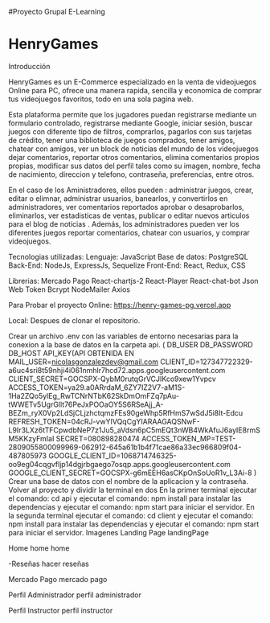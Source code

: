 #Proyecto Grupal E-Learning
# HenryGames


Introducción


HenryGames es un E-Commerce especializado en la venta de videojuegos Online para PC, ofrece una manera rapida, sencilla y economica de comprar tus videojuegos favoritos, todo en una sola pagina web.

Esta plataforma permite que los jugadores puedan registrarse mediante un formulario controlado, registrarse mediante Google, iniciar sesión, buscar juegos con diferente tipo de filtros, comprarlos, pagarlos con sus tarjetas de crédito, tener una biblioteca de juegos comprados,  tener amigos, chatear con amigos, ver un block de noticias del mundo de los videojuegos dejar comentarios, reportar otros comentarios, elimina comentarios propios propias, modificar sus datos del perfil tales como su imagen, nombre, fecha de nacimiento, direccion y telefono, contraseña, preferencias, entre otros.

En el caso de los Aministradores, ellos pueden : administrar juegos, crear, editar o elimnar, administrar usuarios, banearlos, y convertirlos en administradores,  ver comentarios reportados aprobar o desaprobarlos, eliminarlos,  ver estadisticas de ventas, publicar o editar nuevos articulos para el blog de noticias . Además, los administradores pueden ver los diferentes juegos reportar comentarios, chatear con usuarios, y comprar videojuegos.

Tecnologias utilizadas:
Lenguaje: JavaScript
Base de datos: PostgreSQL
Back-End: NodeJs, ExpressJs, Sequelize
Front-End: React, Redux, CSS

Librerias: Mercado Pago React-chartjs-2 React-Player React-chat-bot Json Web Token Bcrypt NodeMailer Axios

Para Probar el proyecto
Online:
https://henry-games-pg.vercel.app

Local: Despues de clonar el repositorio.

Crear un archivo .env con las variables de entorno necesarias para la conexion a la base de datos en la carpeta api. (  DB_USER 
  DB_PASSWORD
  DB_HOST
  API_KEY(API OBTENIDA EN 
MAIL_USER=nicolasgonzalezdev@gmail.com
CLIENT_ID=127347722329-a6uc4sri8t59nhji4i061nmhlr7hcd72.apps.googleusercontent.com
CLIENT_SECRET=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
ACCESS_TOKEN=ya29.a0ARrdaM_6ZY7IZ2V7-aM1S-1Ha2ZQo5ylEg_RwTCNrNTbK62SkDmOmFZq7pAu-tWWETv5UgrGllt76PeJxPOOaOY5S6RSeAjj_A-BEZm_ryX0Vp2LdSjCLjzhctqmzFEs90geWhp5RfHmS7wSdJ5i8It-Edcu
REFRESH_TOKEN=04cRJ-vwYIVQqCgYIARAAGAQSNwF-L9Ir3LXz6tTFCpwdbNeP7z1Ju5_aVdsn6pC5mEQt3nWB4WkAfuJ6ayIE8rmSM5KKzyFmIaI
SECRET=080898280474
ACCESS_TOKEN_MP=TEST-2809055800099969-062912-645a61b1b4f71cae86a33ec966809f04-487805973
GOOGLE_CLIENT_ID=1068714746325-oo9eg04cqgvfljp14dgjrbgaego7osqp.apps.googleusercontent.com
GOOGLE_CLIENT_SECRET=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
)
Crear una base de datos con el nombre de la aplicacion y la contraseña.
Volver al proyecto y dividir la terminal en dos
En la primer terminal ejecutar el comando: cd api y ejecutar el comando: npm install para instalar las dependencias y ejecutar el comando: npm start para iniciar el servidor.
En la segunda terminal ejecutar el comando: cd client y ejecutar el comando: npm install para instalar las dependencias y ejecutar el comando: npm start para iniciar el servidor.
Imagenes
Landing Page
landingPage

Home
home home

-Reseñas hacer reseñas

Mercado Pago
mercado pago

Perfil Administrador
perfil administrador

Perfil Instructor
perfil instructor
